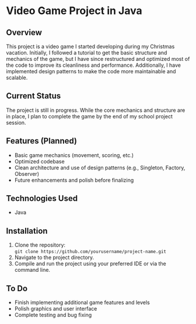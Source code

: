 # Video Game Project in Java

## Overview
This project is a video game I started developing during my Christmas vacation. Initially, I followed a tutorial to get the basic structure and mechanics of the game, but I have since restructured and optimized most of the code to improve its cleanliness and performance. Additionally, I have implemented design patterns to make the code more maintainable and scalable.

## Current Status
The project is still in progress. While the core mechanics and structure are in place, I plan to complete the game by the end of my school project session. 

## Features (Planned)
- Basic game mechanics (movement, scoring, etc.)
- Optimized codebase
- Clean architecture and use of design patterns (e.g., Singleton, Factory, Observer)
- Future enhancements and polish before finalizing

## Technologies Used
- Java

## Installation
1. Clone the repository:  
   `git clone https://github.com/yourusername/project-name.git`
2. Navigate to the project directory.
3. Compile and run the project using your preferred IDE or via the command line.

## To Do
- Finish implementing additional game features and levels
- Polish graphics and user interface
- Complete testing and bug fixing
